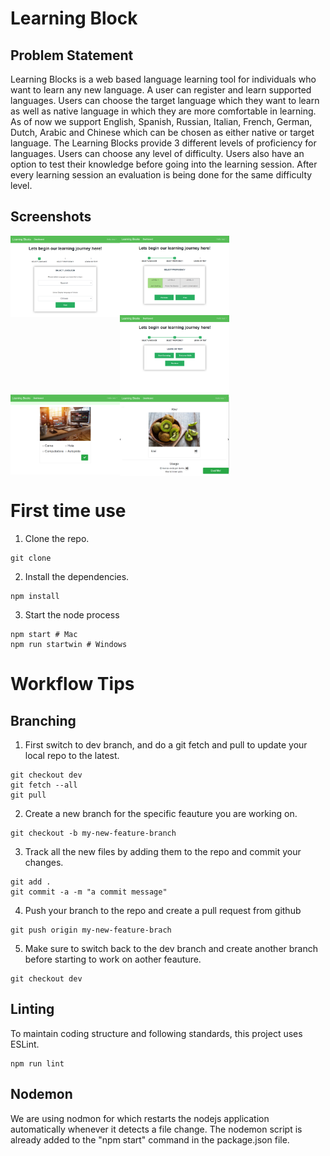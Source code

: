 # Learning Block
## Problem Statement
Learning Blocks is a web based language learning tool for individuals who want to learn any new language. A user can register and learn supported languages. Users can choose the target language which they want to learn as well as native language in which they are more comfortable in learning. As of now we support English, Spanish, Russian, Italian, French, German, Dutch, Arabic and Chinese which can be chosen as either native or target language. 
The Learning Blocks provide 3 different levels of proficiency for languages. Users can choose any level of difficulty. Users also have an option to test their knowledge before going into the learning session. After every learning session an evaluation is being done for the same difficulty level. 

## Screenshots
<div style="overflow: auto;">
  <img src="screenshots/dashboard.png" width="175" style="float:left">
  <img src="screenshots/dashboard2.png" width="175" style="float:left">
  <img src="screenshots/dashboard3.png" width="175" style="float:left">
</div>

<div style="overflow: auto;">
  <img src="screenshots/eval.png" width="175" style="float:left">
  <img src="screenshots/learn.png" width="175" style="float:left">
</div>

# First time use
1. Clone the repo.
```
git clone
```

2. Install the dependencies. 
```
npm install
```

3. Start the node process
```
npm start # Mac
npm run startwin # Windows
```

# Workflow Tips
## Branching

1. First switch to dev branch, and do a git fetch and pull to update your local repo to the latest.
```
git checkout dev
git fetch --all
git pull
```
2. Create a new branch for the specific feauture you are working on.
```
git checkout -b my-new-feature-branch
```

3. Track all the new files by adding them to the repo and commit your changes.
```
git add .
git commit -a -m "a commit message"
```

4. Push your branch to the repo and create a pull request from github
```
git push origin my-new-feature-brach
```

5. Make sure to switch back to the dev branch and create another branch before starting to work on aother feauture.
```
git checkout dev
```


## Linting
To maintain coding structure and following standards, this project uses ESLint.
```
npm run lint
```

## Nodemon
We are using nodmon for which restarts the nodejs application automatically whenever it detects a file change. The nodemon script is already added to the "npm start" command in the package.json file.